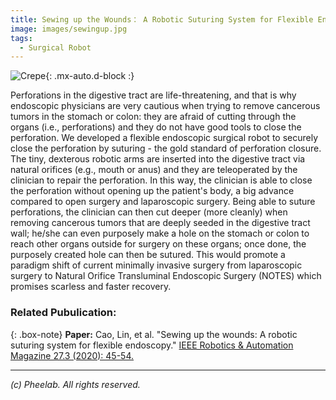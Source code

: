 ```yaml
---
title: Sewing up the Wounds： A Robotic Suturing System for Flexible Endoscopy
image: images/sewingup.jpg
tags:
  - Surgical Robot
---
```

![Crepe](https://pheelab.github.io/images/sewingup.jpg){: .mx-auto.d-block :}

Perforations in the digestive tract are life-threatening, and that is why endoscopic physicians are very cautious when trying to remove cancerous tumors in the stomach or colon: they are afraid of cutting through the organs (i.e., perforations) and they do not have good tools to close the perforation. We developed a flexible endoscopic surgical robot to securely close the perforation by suturing - the gold standard of perforation closure. The tiny, dexterous robotic arms are inserted into the digestive tract via natural orifices (e.g., mouth or anus) and they are teleoperated by the clinician to repair the perforation. In this way, the clinician is able to close the perforation without opening up the patient's body, a big advance compared to open surgery and laparoscopic surgery. Being able to suture perforations, the clinician can then cut deeper (more cleanly) when removing cancerous tumors that are deeply seeded in the digestive tract wall; he/she can even purposely make a hole on the stomach or colon to reach other organs outside for surgery on these organs; once done, the purposely created hole can then be sutured. This would promote a paradigm shift of current minimally invasive surgery from laparoscopic surgery to Natural Orifice Transluminal Endoscopic Surgery (NOTES) which promises scarless and faster recovery. 



### Related Pubulication: 

{: .box-note}
**Paper:** Cao, Lin, et al. "Sewing up the wounds: A robotic suturing system for flexible endoscopy." [IEEE Robotics & Automation Magazine 27.3 (2020): 45-54.](https://doi.org/10.1109/MRA.2019.2963161)



[//]: # (---)

[//]: # (## Gallery)

[//]: # (![Ex-vivo test setup]&#40;https://pheelab.github.io/images/ex-vivo.jpg&#41;)

[//]: # (<center>Figure: Ex-vivo test setup. </center>)


---
*(c)  Pheelab. All rights reserved.*
